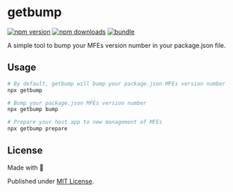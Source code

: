 # getbump

[![npm version][npm-version-src]][npm-version-href]
[![npm downloads][npm-downloads-src]][npm-downloads-href]
[![bundle][bundle-src]][bundle-href]

A simple tool to bump your MFEs version number in your package.json file.

## Usage
```sh
# By default, getbump will bump your package.json MFEs version number
npx getbump
```

```sh
# Bump your package.json MFEs version number
npx getbump bump
```

```sh
# Prepare your host app to new management of MFEs
npx getbump prepare
```

## License

Made with 💛

Published under [MIT License](./LICENSE).

<!-- Badges -->

[npm-version-src]: https://img.shields.io/npm/v/getbump?style=flat&colorA=18181B&colorB=F0DB4F
[npm-version-href]: https://npmjs.com/package/getbump
[npm-downloads-src]: https://img.shields.io/npm/dm/getbump?style=flat&colorA=18181B&colorB=F0DB4F
[npm-downloads-href]: https://npmjs.com/package/getbump
[bundle-src]: https://img.shields.io/bundlephobia/minzip/getbump?style=flat&colorA=18181B&colorB=F0DB4F
[bundle-href]: https://bundlephobia.com/result?p=getbump
